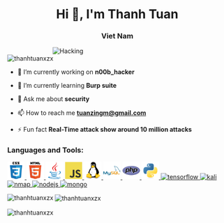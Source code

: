 <h1 align="center">Hi 👋, I'm Thanh Tuan </h1>
<h3 align="center">Viet Nam</h3>
<img align="right" alt="Hacking" width="400" src="https://giffiles.alphacoders.com/174/1744.gif"
<p align="left"> <img src="https://komarev.com/ghpvc/?username=thanhtuanxzx&label=Profile%20views&color=0e75b6&style=flat" alt="thanhtuanxzx" /> </p>

- 🔭 I’m currently working on **n00b_hacker**

- 🌱 I’m currently learning **Burp suite**

- 💬 Ask me about **security**

- 📫 How to reach me **tuanzingm@gmail.com**

- ⚡ Fun fact **Real-Time attack show around 10 million attacks**

<h3 align="left">Languages and Tools:</h3>
<p align="left"> 
 
  <a href="https://www.w3schools.com/css/" target="_blank" rel="noreferrer"> 
    <img src="https://raw.githubusercontent.com/devicons/devicon/master/icons/css3/css3-original-wordmark.svg" alt="css3" width="40" height="40"/> 
  </a> 
  <a href="https://www.w3.org/html/" target="_blank" rel="noreferrer"> 
    <img src="https://raw.githubusercontent.com/devicons/devicon/master/icons/html5/html5-original-wordmark.svg" alt="html5" width="40" height="40"/> 
  </a> 
  <a href="https://www.java.com" target="_blank" rel="noreferrer"> 
    <img src="https://raw.githubusercontent.com/devicons/devicon/master/icons/java/java-original.svg" alt="java" width="40" height="40"/> 
  </a> 
  <a href="https://developer.mozilla.org/en-US/docs/Web/JavaScript" target="_blank" rel="noreferrer"> 
    <img src="https://raw.githubusercontent.com/devicons/devicon/master/icons/javascript/javascript-original.svg" alt="javascript" width="40" height="40"/> 
  </a> 
  <a href="https://www.linux.org/" target="_blank" rel="noreferrer"> 
    <img src="https://raw.githubusercontent.com/devicons/devicon/master/icons/linux/linux-original.svg" alt="linux" width="40" height="40"/> 
  </a> 
  <a href="https://www.mysql.com/" target="_blank" rel="noreferrer"> 
    <img src="https://raw.githubusercontent.com/devicons/devicon/master/icons/mysql/mysql-original-wordmark.svg" alt="mysql" width="40" height="40"/> 
  </a> 
  <a href="https://www.php.net" target="_blank" rel="noreferrer"> 
    <img src="https://raw.githubusercontent.com/devicons/devicon/master/icons/php/php-original.svg" alt="php" width="40" height="40"/> 
  </a> 
  <a href="https://www.python.org" target="_blank" rel="noreferrer"> 
    <img src="https://raw.githubusercontent.com/devicons/devicon/master/icons/python/python-original.svg" alt="python" width="40" height="40"/> 
  </a> 
  <a href="https://www.tensorflow.org" target="_blank" rel="noreferrer"> 
    <img src="https://www.vectorlogo.zone/logos/tensorflow/tensorflow-icon.svg" alt="tensorflow" width="40" height="40"/> 
  </a> 
  <a href="https://www.kali.org/" target="_blank" rel="noreferrer"> 
    <img src="https://www.kali.org/images/kali-dragon-icon.svg" alt="kali" width="40" height="40"/> 
  </a> 
  <a href="https://nmap.org/" target="_blank" rel="noreferrer"> 
    <img src="https://nmap.org/images/nmap-logo-256x256.png" alt="nmap" width="40" height="40"/> 
 <a href="https://www.kali.org/" target="_blank" rel="noreferrer"> 
    <img src="https://www.svgrepo.com/show/303360/nodejs-logo.svg" alt="nodejs" width="40" height="40"/> 
  </a> 
   <a href="https://www.kali.org/" target="_blank" rel="noreferrer"> 
   <img src="https://www.svgrepo.com/show/331488/mongodb.svg" alt="mongo" width="40" height="40"/>
  </a> 
   
       
</p>

<p><img align="left" src="https://github-readme-stats.vercel.app/api/top-langs?username=thanhtuanxzx&show_icons=true&locale=en&layout=compact" alt="thanhtuanxzx" /></p>

<p>&nbsp;<img align="center" src="https://github-readme-stats.vercel.app/api?username=thanhtuanxzx&show_icons=true&locale=en" alt="thanhtuanxzx" /></p>

<p><img align="center" src="https://github-readme-streak-stats.herokuapp.com/?user=thanhtuanxzx&" alt="thanhtuanxzx" /></p>
